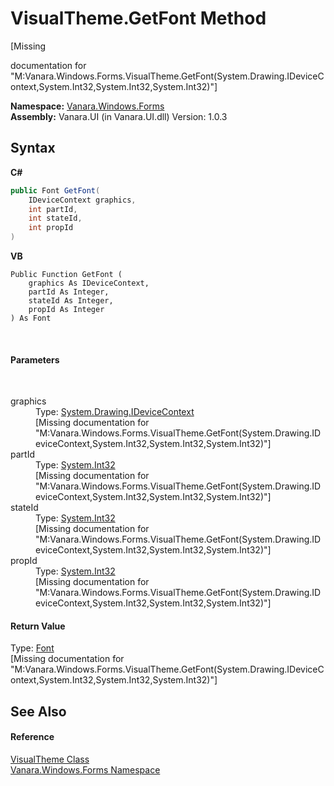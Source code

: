 # VisualTheme.GetFont Method 
 

\[Missing <summary> documentation for "M:Vanara.Windows.Forms.VisualTheme.GetFont(System.Drawing.IDeviceContext,System.Int32,System.Int32,System.Int32)"\]

**Namespace:**&nbsp;<a href="c580cf52-4028-70db-28d0-f9b1abc03861">Vanara.Windows.Forms</a><br />**Assembly:**&nbsp;Vanara.UI (in Vanara.UI.dll) Version: 1.0.3

## Syntax

**C#**<br />
``` C#
public Font GetFont(
	IDeviceContext graphics,
	int partId,
	int stateId,
	int propId
)
```

**VB**<br />
``` VB
Public Function GetFont ( 
	graphics As IDeviceContext,
	partId As Integer,
	stateId As Integer,
	propId As Integer
) As Font
```

<br />

#### Parameters
&nbsp;<dl><dt>graphics</dt><dd>Type: <a href="http://msdn2.microsoft.com/en-us/library/43zaxb10" target="_blank">System.Drawing.IDeviceContext</a><br />\[Missing <param name="graphics"/> documentation for "M:Vanara.Windows.Forms.VisualTheme.GetFont(System.Drawing.IDeviceContext,System.Int32,System.Int32,System.Int32)"\]</dd><dt>partId</dt><dd>Type: <a href="http://msdn2.microsoft.com/en-us/library/td2s409d" target="_blank">System.Int32</a><br />\[Missing <param name="partId"/> documentation for "M:Vanara.Windows.Forms.VisualTheme.GetFont(System.Drawing.IDeviceContext,System.Int32,System.Int32,System.Int32)"\]</dd><dt>stateId</dt><dd>Type: <a href="http://msdn2.microsoft.com/en-us/library/td2s409d" target="_blank">System.Int32</a><br />\[Missing <param name="stateId"/> documentation for "M:Vanara.Windows.Forms.VisualTheme.GetFont(System.Drawing.IDeviceContext,System.Int32,System.Int32,System.Int32)"\]</dd><dt>propId</dt><dd>Type: <a href="http://msdn2.microsoft.com/en-us/library/td2s409d" target="_blank">System.Int32</a><br />\[Missing <param name="propId"/> documentation for "M:Vanara.Windows.Forms.VisualTheme.GetFont(System.Drawing.IDeviceContext,System.Int32,System.Int32,System.Int32)"\]</dd></dl>

#### Return Value
Type: <a href="http://msdn2.microsoft.com/en-us/library/hcb9kaf8" target="_blank">Font</a><br />\[Missing <returns> documentation for "M:Vanara.Windows.Forms.VisualTheme.GetFont(System.Drawing.IDeviceContext,System.Int32,System.Int32,System.Int32)"\]

## See Also


#### Reference
<a href="4efb9283-14e3-3c64-ab49-96ce157ac5b4">VisualTheme Class</a><br /><a href="c580cf52-4028-70db-28d0-f9b1abc03861">Vanara.Windows.Forms Namespace</a><br />
